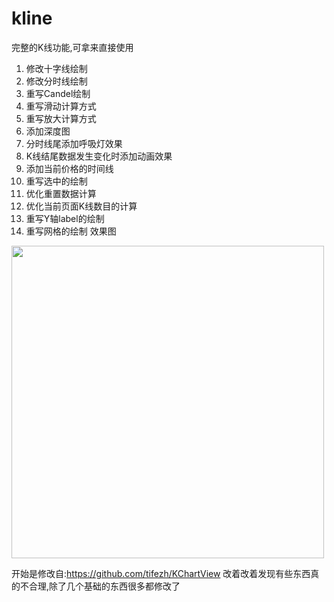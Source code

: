 # kline
完整的K线功能,可拿来直接使用



1. 修改十字线绘制
2. 修改分时线绘制
3. 重写Candel绘制
4. 重写滑动计算方式
5. 重写放大计算方式
6. 添加深度图
7. 分时线尾添加呼吸灯效果
8. K线结尾数据发生变化时添加动画效果
9. 添加当前价格的时间线
10. 重写选中的绘制
11. 优化重置数据计算
12. 优化当前页面K线数目的计算
13. 重写Y轴label的绘制
14. 重写网格的绘制
效果图




<img src="https://github.com/icechao/kline/blob/master/app/src/main/assets/3yfwc-wv75b.gif" width="500" hegiht="500" align=center />




开始是修改自:https://github.com/tifezh/KChartView
改着改着发现有些东西真的不合理,除了几个基础的东西很多都修改了
